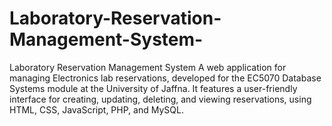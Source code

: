 # Laboratory-Reservation-Management-System-
Laboratory Reservation Management System A web application for managing Electronics lab reservations, developed for the EC5070 Database Systems module at the University of Jaffna. It features a user-friendly interface for creating, updating, deleting, and viewing reservations, using HTML, CSS, JavaScript, PHP, and MySQL.
